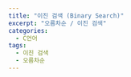 ```yaml
---
title: "이진 검색 (Binary Search)"
excerpt: "오름차순 / 이진 검색"
categories:
  - C언어
tags:
  - 이진 검색
  - 오름차순
---
```

